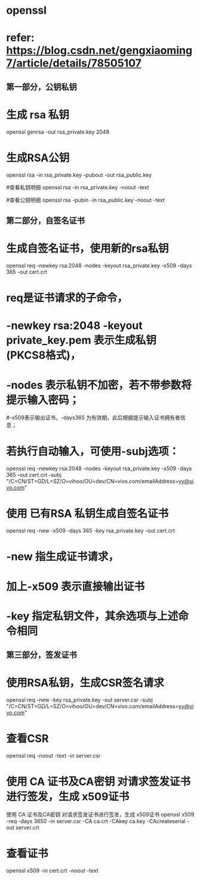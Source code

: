 # openssl

# refer: https://blog.csdn.net/gengxiaoming7/article/details/78505107


## 第一部分，公钥私钥
# 生成 rsa 私钥
openssl genrsa -out rsa_private.key 2048

# 生成RSA公钥
openssl rsa -in rsa_private.key -pubout -out rsa_public.key

#查看私钥明细
openssl rsa -in rsa_private.key -noout -text

#查看公钥明细
openssl rsa -pubin -in rsa_public.key -noout -text


## 第二部分，自签名证书

# 生成自签名证书，使用新的rsa私钥
openssl req -newkey rsa:2048 -nodes -keyout rsa_private.key -x509 -days 365 -out cert.crt
# req是证书请求的子命令，
# -newkey rsa:2048 -keyout private_key.pem 表示生成私钥(PKCS8格式)，
# -nodes 表示私钥不加密，若不带参数将提示输入密码；
#-x509表示输出证书，-days365 为有效期，此后根据提示输入证书拥有者信息；
# 若执行自动输入，可使用-subj选项：
openssl req -newkey rsa:2048 -nodes -keyout rsa_private.key -x509 -days 365 -out cert.crt -subj "/C=CN/ST=GD/L=SZ/O=vihoo/OU=dev/CN=vivo.com/emailAddress=yy@vivo.com"

# 使用 已有RSA 私钥生成自签名证书
openssl req -new -x509 -days 365 -key rsa_private.key -out cert.crt
# -new 指生成证书请求，
# 加上-x509 表示直接输出证书
# -key 指定私钥文件，其余选项与上述命令相同


## 第三部分，签发证书

# 使用RSA私钥，生成CSR签名请求
openssl req -new -key rsa_private.key -out server.csr -subj "/C=CN/ST=GD/L=SZ/O=vihoo/OU=dev/CN=vivo.com/emailAddress=yy@vivo.com"

# 查看CSR
openssl req -noout -text -in server.csr

# 使用 CA 证书及CA密钥 对请求签发证书进行签发，生成 x509证书
使用 CA 证书及CA密钥 对请求签发证书进行签发，生成 x509证书
openssl x509 -req -days 3650 -in server.csr -CA ca.crt -CAkey ca.key  -CAcreateserial -out server.crt

# 查看证书
openssl x509 -in cert.crt -noout -text
